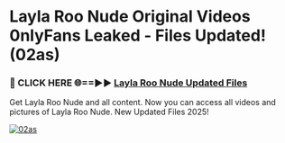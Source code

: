 # Layla Roo Nude Original Videos 0nlyFans Leaked - Files Updated! (02as)

<h3>🔴 CLICK HERE 🌐==►► <a href="https://tinyurl.com/yc6ubb5a" rel="nofollow">Layla Roo Nude Updated Files</a></h3>

Get Layla Roo Nude and all content. Now you can access all videos and pictures of Layla Roo Nude. New Updated Files 2025!

[![02as](https://i.imgur.com/7eu0CRL.gif)](https://tinyurl.com/yc6ubb5a)
